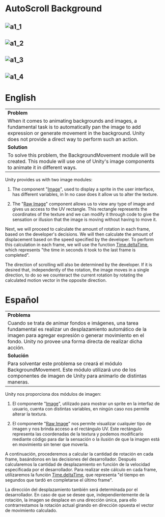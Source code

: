 # AutoScroll Background
![a1_1](https://github.com/OsmareDev/OsmareUnityModules/assets/50903643/e6dc7063-684e-4bbb-87b3-3731492401a5)
---
![a1_2](https://github.com/OsmareDev/OsmareUnityModules/assets/50903643/2b2e2e39-d2da-41f7-b6d5-80494f762960)
---
![a1_3](https://github.com/OsmareDev/OsmareUnityModules/assets/50903643/098552b9-071b-4544-8a7e-eb0debddcea9)
---
![a1_4](https://github.com/OsmareDev/OsmareUnityModules/assets/50903643/00fa4c28-0461-47e0-9292-5b9d74f245bf)
---

# English

<table>
   <tr><td><b>Problem</b></td></tr>
   <tr><td>When it comes to animating backgrounds and images, a fundamental task is to automatically pan the image to add expression or generate movement in the background. Unity does not provide a direct way to perform such an action.</td></tr>
   <tr><td><b>Solution</b></td></tr>
   <tr><td>To solve this problem, the BackgroundMovement module will be created. This module will use one of Unity's image components to animate it in different ways.</td></tr>
</table>

Unity provides us with two image modules:

1. The component "[Image](https://docs.unity3d.com/es/2018.4/ScriptReference/UI.Image.html)", used to display a sprite in the user interface, has different variables, in In no case does it allow us to alter the texture.

2. The "[Raw Image](https://docs.unity3d.com/es/2018.4/Manual/script-RawImage.html)" component allows us to view any type of image and gives us access to the UV rectangle. This rectangle represents the coordinates of the texture and we can modify it through code to give the sensation or illusion that the image is moving without having to move it.

Next, we will proceed to calculate the amount of rotation in each frame, based on the developer's decisions. We will then calculate the amount of displacement based on the speed specified by the developer. To perform this calculation in each frame, we will use the function [Time.deltaTime](https://docs.unity3d.com/es/530/ScriptReference/Time-deltaTime.html), which represents "the time in seconds it took to the last frame is completed".

The direction of scrolling will also be determined by the developer. If it is desired that, independently of the rotation, the image moves in a single direction, to do so we counteract the current rotation by rotating the calculated motion vector in the opposite direction.

# Español

<table>
  <tr><td><b>Problema</b></td></tr>
  <tr><td>Cuando se trata de animar fondos e imágenes, una tarea fundamental es realizar un desplazamiento automático de la imagen para agregar expresión o generar movimiento en el fondo. Unity no provee una forma directa de realizar dicha acción.</td></tr>
  <tr><td><b>Solución</b></td></tr>
  <tr><td>Para solventar este problema se creará el módulo BackgroundMovement. Este módulo utilizará uno de los componentes de imagen de Unity para animarlo de distintas maneras.</td></tr>
</table>

Unity nos proporciona dos módulos de imagen:

1. El componente "[Image](https://docs.unity3d.com/es/2018.4/ScriptReference/UI.Image.html)", utilizado para mostrar un sprite en la interfaz de usuario, cuenta con distintas variables, en ningún caso nos permite alterar la textura.

2. El componente "[Raw Image](https://docs.unity3d.com/es/2018.4/Manual/script-RawImage.html)" nos permite visualizar cualquier tipo de imagen y nos brinda acceso a el rectángulo UV. Este rectángulo representa las coordenadas de la textura y podemos modificarlo mediante código para dar la sensación o la ilusión de que la imagen está en movimiento sin tener que moverla.

A continuación, procederemos a calcular la cantidad de rotación en cada frame, basándonos en las decisiones del desarrollador. Después calcularemos la cantidad de desplazamiento en función de la velocidad especificada por el desarrollador. Para realizar este cálculo en cada frame, utilizaremos la función [Time.deltaTime](https://docs.unity3d.com/es/530/ScriptReference/Time-deltaTime.html), que representa "el tiempo en segundos que tardó en completarse el último frame".

La dirección del desplazamiento también será determinada por el desarrollador. En caso de que se desee que, independientemente de la rotación, la imagen se desplace en una dirección única, para ello contrarrestamos la rotación actual girando en dirección opuesta el vector de movimiento calculado.
